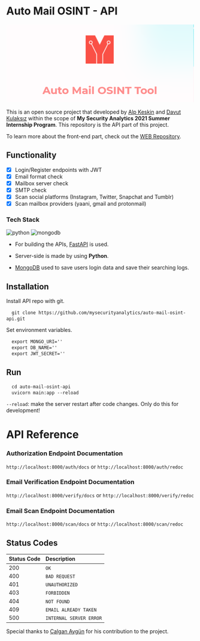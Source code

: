 # **Auto Mail OSINT - API**

![Logo](./logo.png)

This is an open source project that developed by [Alp Keskin](https://github.com/alpkeskin) and [Davut Kulaksız](https://github.com/davutkulaksiz) within the scope of **My Security Analytics 2021 Summer Internship Program**. This repository is the API part of this project.

To learn more about the front-end part, check out the [WEB Repository](https://github.com/mysecurityanalytics/auto-mail-osint-web).

## Functionality

- [x]  Login/Register endpoints with JWT 
- [x]  Email format check
- [x]  Mailbox server check
- [x]  SMTP check
- [x]  Scan social platforms (Instagram, Twitter, Snapchat and Tumblr)
- [x]  Scan mailbox providers (yaani, gmail and protonmail)

### Tech Stack

<img src="https://www.vectorlogo.zone/logos/python/python-ar21.svg" alt="python" width="100"/> <img src="https://www.vectorlogo.zone/logos/mongodb/mongodb-ar21.svg" alt="mongodb" width="100"/>

- For building the APIs, [FastAPI](https://fastapi.tiangolo.com/) is used.

- Server-side is made by using **Python**.

- [MongoDB](https://www.mongodb.com/) used to save users login data and save their searching logs.












## Installation

Install API repo with git.

```
  git clone https://github.com/mysecurityanalytics/auto-mail-osint-api.git
```

Set environment variables.

```
  export MONGO_URI=''
  export DB_NAME=''
  export JWT_SECRET=''
```

## Run

```
  cd auto-mail-osint-api
  uvicorn main:app --reload
```

`--reload`: make the server restart after code changes. Only do this for development!



# API Reference

### Authorization Endpoint Documentation

`http://localhost:8000/auth/docs`
or `http://localhost:8000/auth/redoc`

### Email Verification Endpoint Documentation

`http://localhost:8000/verify/docs`
or `http://localhost:8000/verify/redoc`

### Email Scan Endpoint Documentation

`http://localhost:8000/scan/docs`
or `http://localhost:8000/scan/redoc`


## Status Codes


| Status Code | Description |
| :--- | :--- |
| 200 | `OK` |
| 400 | `BAD REQUEST` |
| 401 | `UNAUTHORIZED` |
| 403 | `FORBIDDEN` |
| 404 | `NOT FOUND` |
| 409 | `EMAIL ALREADY TAKEN` |
| 500 | `INTERNAL SERVER ERROR` |




Special thanks to [Çalgan Aygün](https://github.com/calganaygun) for his contribution to the project.
